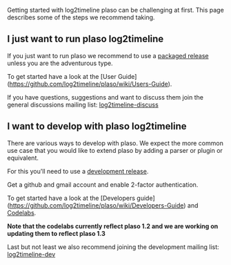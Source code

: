Getting started with log2timeline plaso can be challenging at first. This page describes some of the steps we recommend taking.

## I just want to run plaso log2timeline
If you just want to run plaso we recommend to use a [packaged release](https://github.com/log2timeline/plaso/wiki/Releases-and-roadmap) unless you are the adventurous type.

To get started have a look at the [User Guide] (https://github.com/log2timeline/plaso/wiki/Users-Guide).

If you have questions, suggestions and want to discuss them join the general discussions mailing list: [log2timeline-discuss](https://groups.google.com/forum/#!forum/log2timeline-discuss)

## I want to develop with plaso log2timeline
There are various ways to develop with plaso. We expect the more common use case that you would like to extend plaso by adding a parser or plugin or equivalent.

For this you'll need to use a [development release](https://github.com/log2timeline/plaso/wiki/Releases-and-roadmap).

Get a github and gmail account and enable 2-factor authentication.

To get started have a look at the 
[Developers guide] (https://github.com/log2timeline/plaso/wiki/Developers-Guide) and [Codelabs](https://github.com/log2timeline/codelabs).

**Note that the codelabs currently reflect plaso 1.2 and we are working on updating them to reflect plaso 1.3**

Last but not least we also recommend joining the development mailing list: [log2timeline-dev](https://groups.google.com/forum/#!forum/log2timeline-dev)
